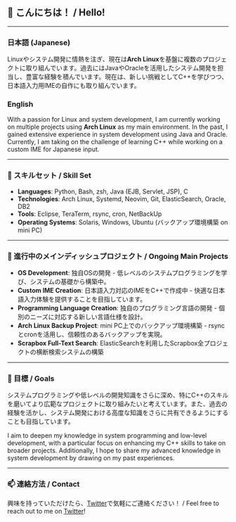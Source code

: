 ## 👋 こんにちは！ / Hello!

---

### 日本語 (Japanese)
Linuxやシステム開発に情熱を注ぎ、現在は**Arch Linux**を基盤に複数のプロジェクトに取り組んでいます。過去にはJavaやOracleを活用したシステム開発を担当し、豊富な経験を積んでいます。現在は、新しい挑戦としてC++を学びつつ、日本語入力用IMEの自作にも取り組んでいます。

### English
With a passion for Linux and system development, I am currently working on multiple projects using **Arch Linux** as my main environment. In the past, I gained extensive experience in system development using Java and Oracle. Currently, I am taking on the challenge of learning C++ while working on a custom IME for Japanese input.

---

### 🔧 スキルセット / Skill Set
- **Languages**: Python, Bash, zsh, Java (EJB, Servlet, JSP), C
- **Technologies**: Arch Linux, Systemd, Neovim, Git, ElasticSearch, Oracle, DB2
- **Tools**: Eclipse, TeraTerm, rsync, cron, NetBackUp
- **Operating Systems**: Solaris, Windows, Ubuntu (バックアップ環境構築 on mini PC)

---

### 🚀 進行中のメインディッシュプロジェクト / Ongoing Main Projects
- **OS Development**: 独自OSの開発 - 低レベルのシステムプログラミングを学び、システムの基礎から構築中。
- **Custom IME Creation**: 日本語入力対応のIMEをC++で作成中 - 快適な日本語入力体験を提供することを目指しています。
- **Programming Language Creation**: 独自のプログラミング言語の開発 - 個別のニーズに対応する新しい言語仕様を設計。
- **Arch Linux Backup Project**: mini PC上でのバックアップ環境構築 - rsyncとcronを活用し、信頼性のあるバックアップを実現。
- **Scrapbox Full-Text Search**: ElasticSearchを利用したScrapbox全プロジェクトの横断検索システムの構築

---

### 🎯 目標 / Goals
システムプログラミングや低レベルの開発知識をさらに深め、特にC++のスキルを磨いてより広範なプロジェクトに取り組みたいと考えています。また、過去の経験を活かし、システム開発における高度な知識をさらに共有できるようにすることも目指しています。

I aim to deepen my knowledge in system programming and low-level development, with a particular focus on enhancing my C++ skills to take on broader projects. Additionally, I hope to share my advanced knowledge in system development by drawing on my past experiences.

---

### 📫 連絡方法 / Contact
興味を持っていただけたら、[Twitter](https://twitter.com/chapi2082)で気軽にご連絡ください！ / Feel free to reach out to me on [Twitter](https://twitter.com/chapi2082)!
